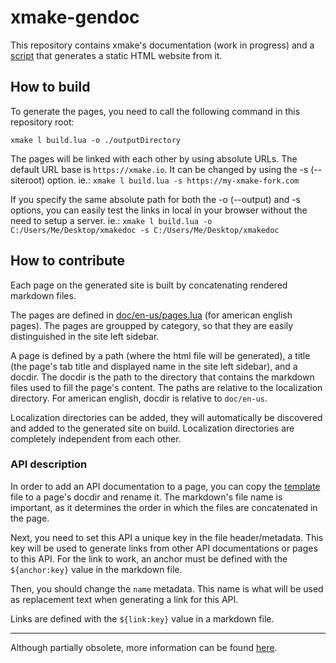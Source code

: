# xmake-gendoc

This repository contains xmake's documentation (work in progress) and a [script](build.lua) that generates a static HTML website from it.

## How to build

To generate the pages, you need to call the following command in this repository root:

`xmake l build.lua -o ./outputDirectory`

The pages will be linked with each other by using absolute URLs. The default URL base is `https://xmake.io`. It can be changed by using the -s (--siteroot) option.
ie.:
`xmake l build.lua -s https://my-xmake-fork.com`

If you specify the same absolute path for both the -o (--output) and -s options, you can easily test the links in local in your browser without the need to setup a server.
ie.:
`xmake l build.lua -o C:/Users/Me/Desktop/xmakedoc -s C:/Users/Me/Desktop/xmakedoc`

## How to contribute

Each page on the generated site is built by concatenating rendered markdown files.

The pages are defined in [doc/en-us/pages.lua](doc/en-us/pages.lua) (for american english pages). The pages are groupped by category, so that they are easily distinguished in the site left sidebar.

A page is defined by a path (where the html file will be generated), a title (the page's tab title and displayed name in the site left sidebar), and a docdir. The docdir is the path to the directory that contains the markdown files used to fill the page's content. The paths are relative to the localization directory. For american english, docdir is relative to `doc/en-us`.

Localization directories can be added, they will automatically be discovered and added to the generated site on build.
Localization directories are completely independent from each other.

### API description

In order to add an API documentation to a page, you can copy the [template](doc/template.md) file to a page's docdir and rename it. The markdown's file name is important, as it determines the order in which the files are concatenated in the page.

Next, you need to set this API a unique key in the file header/metadata. This key will be used to generate links from other API documentations or pages to this API. For the link to work, an anchor must be defined with the `${anchor:key}` value in the markdown file.

Then, you should change the `name` metadata. This name is what will be used as replacement text when generating a link for this API.

Links are defined with the `${link:key}` value in a markdown file.

---

Although partially obsolete, more information can be found [here](https://github.com/xmake-io/xmake/pull/4969).
